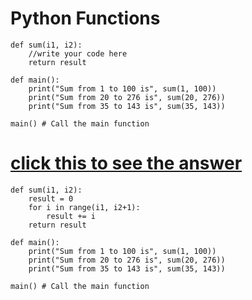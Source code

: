 # Python Functions
```
def sum(i1, i2):
    //write your code here
    return result

def main():
    print("Sum from 1 to 100 is", sum(1, 100)) 
    print("Sum from 20 to 276 is", sum(20, 276))
    print("Sum from 35 to 143 is", sum(35, 143))

main() # Call the main function
```
# [click this to see the answer](https://colab.research.google.com/drive/1yjMNVERIWPidboPsY-DlisHFQ2m89XAE?usp=sharing)
```
def sum(i1, i2):
    result = 0 
    for i in range(i1, i2+1):
        result += i
    return result

def main():
    print("Sum from 1 to 100 is", sum(1, 100)) 
    print("Sum from 20 to 276 is", sum(20, 276))
    print("Sum from 35 to 143 is", sum(35, 143))

main() # Call the main function
```
